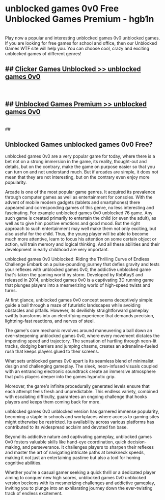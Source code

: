 # unblocked games 0v0  Free Unblocked Games Premium - hgb1n <br>
<br>
Play now a popular and interesting unblocked games 0v0 unblocked games. If you are looking for free games for school and office, then our Unblocked Games WTF site will help you. You can choose cool, crazy and exciting unblocked games of different genres!


## ##  [Clicker Games Unblocked >> unblocked games 0v0](http://freeplayer.one?title=unblocked_games_0v0&ref=UGames)
  <br>

##  ## [Unblocked Games Premium >> unblocked games 0v0](http://freeplayer.one?title=unblocked_games_0v0&ref=UGames)
  <br>
  ##



## Unblocked Games unblocked games 0v0 Free?

unblocked games 0v0 are a very popular game for today, where there is a bet not on a strong immersion in the game, its reality, thought-out and details, but on the contrary, make the game on purpose easier so that you can turn on and not understand much. But if arcades are simple, it does not mean that they are not interesting, but on the contrary even enjoy more popularity.

Arcade is one of the most popular game genres. It acquired its prevalence through computer games as well as entertainment for consoles. With the advent of mobile modern gadgets (tablets and smartphones) there appeared and corresponding games of this genre, no less interesting and fascinating. For example unblocked games 0v0 unblocked 76 game. Any such game is created primarily to entertain the child (or even the adult), as well as to give him positive emotions and good mood. But the right approach to such entertainment may well make them not only exciting, but also useful for the child. Thus, the young player will be able to become much more attentive, learn to focus his attention on some certain object or action, will train memory and logical thinking. And all these abilities and their development in early childhood are very important.

unblocked games 0v0 Unblocked: Riding the Thrilling Curve of Endless Challenge
Embark on a pulse-pounding journey that defies gravity and tests your reflexes with unblocked games 0v0, the addictive unblocked game that's taken the gaming world by storm. Developed by RobKayS and released in 2014, unblocked games 0v0 is a captivating 3D running game that plunges players into a mesmerizing world of high-speed twists and turns.

At first glance, unblocked games 0v0 concept seems deceptively simple: guide a ball through a maze of futuristic landscapes while avoiding obstacles and pitfalls. However, its devilishly straightforward gameplay swiftly transforms into an electrifying experience that demands precision, lightning-fast reactions, and nerves of steel.

The game's core mechanic revolves around maneuvering a ball down an ever-steepening unblocked games 0v0, where every movement dictates the impending speed and trajectory. The sensation of hurtling through neon-lit tracks, dodging barriers and jumping chasms, creates an adrenaline-fueled rush that keeps players glued to their screens.

What sets unblocked games 0v0 apart is its seamless blend of minimalist design and challenging gameplay. The sleek, neon-infused visuals coupled with an entrancing electronic soundtrack create an immersive atmosphere that pulls players deeper into the games hypnotic grip.

Moreover, the game's infinite procedurally generated levels ensure that each attempt feels fresh and unpredictable. This endless variety, combined with escalating difficulty, guarantees an ongoing challenge that hooks players and keeps them coming back for more.

unblocked games 0v0 unblocked version has garnered immense popularity, becoming a staple in schools and workplaces where access to gaming sites might otherwise be restricted. Its availability across various platforms has contributed to its widespread acclaim and devoted fan base.

Beyond its addictive nature and captivating gameplay, unblocked games 0v0 fosters valuable skills like hand-eye coordination, quick decision-making, and perseverance. It challenges players to sharpen their reflexes and master the art of navigating intricate paths at breakneck speeds, making it not just an entertaining pastime but also a tool for honing cognitive abilities.

Whether you're a casual gamer seeking a quick thrill or a dedicated player aiming to conquer new high scores, unblocked games 0v0 unblocked version beckons with its mesmerizing challenges and addictive gameplay, inviting you to plunge into an exhilarating journey down the ever-twisting track of endless excitement.